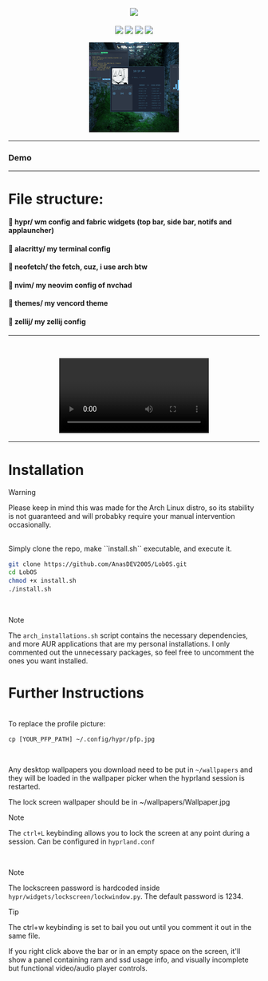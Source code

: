 
<p align="center">
        <img src="https://readme-typing-svg.demolab.com/?font=Noto-Sans%20CF%20Italic&weight=700&size=56&duration=1000&pause=0&color=1c24338&background=69C3FFE&center=true&vCenter=true&width=600&height=150&repeat=false&lines=LobOS"><br/>
<br>
        <img src="https://img.shields.io/badge/WM-Hyprland-blue?colorA=00070B&colorB=F26E74&style=for-the-badge" />
        <img src="https://img.shields.io/badge/WIDGETS-Fabric-blue?colorA=00070B&colorB=78B8A2&style=for-the-badge" />
        <img src="https://img.shields.io/badge/EDITOR-Neovim-blue?colorA=00070B&colorB=C488EC&style=for-the-badge" />
        <img src="https://img.shields.io/badge/SHELL-zsh-blue?colorA=00070B&colorB=6791C9&style=for-the-badge" /> <br>

<p align="center">
<img src="./demo.png" >

---
    

###  Demo

 
---

# File structure:

####  📁 hypr/ wm config and fabric widgets (top bar, side bar, notifs and applauncher)

####  📁 alacritty/ my terminal config

####  📁 neofetch/ the fetch, cuz, i use arch btw

####  📁 nvim/ my neovim config of nvchad

####  📁 themes/ my vencord theme

####  📁 zellij/ my zellij config 

---

</br>   
<p align="center">

  <video src="https://github.com/user-attachments/assets/ae02694a-3e7f-4eeb-b0ac-697c3f421222">

</p>


---

# Installation

> [!WARNING]
> Please keep in mind this was made for the Arch Linux distro, so its stability is not guaranteed and will probabky require your manual intervention occasionally. 

</br>
Simply clone the repo, make ``install.sh`` executable, and execute it.

```bash
git clone https://github.com/AnasDEV2005/LobOS.git
cd LobOS
chmod +x install.sh 
./install.sh 
```
</br>

> [!NOTE]
> The `arch_installations.sh` script contains the necessary dependencies, and more AUR applications that are my personal installations.
I only commented out the unnecessary packages, so feel free to uncomment the ones you want installed.

# Further Instructions
</br>
To replace the profile picture:  

```
cp [YOUR_PFP_PATH] ~/.config/hypr/pfp.jpg
```
</br>  

Any desktop wallpapers you download need to be put in ``~/wallpapers`` and they will be loaded in the wallpaper picker when the hyprland session is restarted.</br>

The lock screen wallpaper should be in ~/wallpapers/Wallpaper.jpg

> [!NOTE]
> The `ctrl+L` keybinding allows you to lock the screen at any point during a session. Can be configured in `hyprland.conf`


</br>

> [!NOTE]
> The lockscreen password is hardcoded inside `hypr/widgets/lockscreen/lockwindow.py`. The default password is 1234.

>[!TIP]
>The ctrl+w keybinding is set to bail you out until you comment it out in the same file.


If you right click above the bar or in an empty space on the screen, it'll show a panel containing ram and ssd usage info, and visually incomplete but functional video/audio player controls.

</br>




